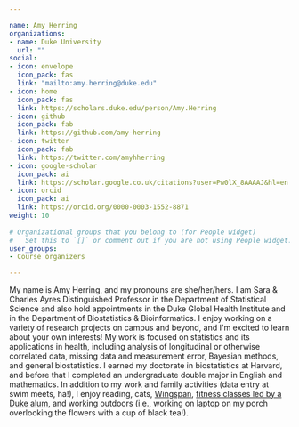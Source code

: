 ```yaml
---

name: Amy Herring
organizations:
- name: Duke University
  url: ""
social:
- icon: envelope
  icon_pack: fas
  link: "mailto:amy.herring@duke.edu"
- icon: home
  icon_pack: fas
  link: https://scholars.duke.edu/person/Amy.Herring
- icon: github
  icon_pack: fab
  link: https://github.com/amy-herring
- icon: twitter
  icon_pack: fab
  link: https://twitter.com/amyhherring
- icon: google-scholar
  icon_pack: ai
  link: https://scholar.google.co.uk/citations?user=Pw0lX_8AAAAJ&hl=en
- icon: orcid
  icon_pack: ai
  link: https://orcid.org/0000-0003-1552-8871
weight: 10
  
# Organizational groups that you belong to (for People widget)
#   Set this to `[]` or comment out if you are not using People widget.  
user_groups:
- Course organizers

---
```


My name is Amy Herring, and my pronouns are she/her/hers. I am Sara & Charles Ayres Distinguished Professor in the Department of Statistical Science and also hold appointments in the Duke Global Health Institute and in the Department of Biostatistics & Bioinformatics. I enjoy working on a variety of research projects on campus and beyond, and I'm excited to learn about your own interests! My work is focused on statistics and its applications in health, including analysis of longitudinal or otherwise correlated data, missing data and measurement error, Bayesian methods, and general biostatistics.  I earned my doctorate in biostatistics at Harvard, and before that I completed an undergraduate double major in English and mathematics. In addition to my work and family activities (data entry at swim meets, ha!), I enjoy reading, cats, [Wingspan](https://store.stonemaiergames.com/products/wingspan), [fitness classes led by a Duke alum](https://bthreewellness.punchpass.com), and working outdoors (i.e., working on laptop on my porch overlooking the flowers with a cup of black tea!). 

